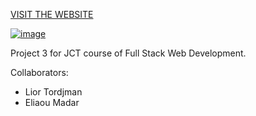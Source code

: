 [VISIT THE WEBSITE](https://lior-tor.github.io/JCT-FSWD-Project3/client/index.html)

[![image](https://github.com/user-attachments/assets/28d4692d-6ecd-4bf8-94b2-8a1a0fbb1b51)
](https://lior-tor.github.io/JCT-FSWD-Project3/client/index.html)

Project 3 for JCT course of Full Stack Web Development.

Collaborators:
- Lior Tordjman
- Eliaou Madar
